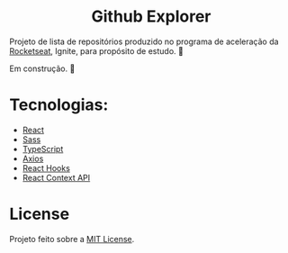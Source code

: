 <h1 align="center">
  Github Explorer
</h1>

Projeto de lista de repositórios produzido no programa de aceleração da <a href="https://github.com/Rocketseat">Rocketseat</a>, Ignite, para propósito de estudo. :rocket:


Em construção. :construction:


# Tecnologias:
- [React](https://reactjs.org/)
- [Sass](https://sass-lang.com/)
- [TypeScript](https://www.typescriptlang.org/)
- [Axios](https://axios-http.com/)
- [React Hooks](https://reactjs.org/docs/hooks-reference.html)
- [React Context API](https://reactjs.org/docs/context.html)


# License

Projeto feito sobre a [MIT License](license).

[licence]: https://github.com/lucasdiniz10/github-explorer/blob/main/LICENSE